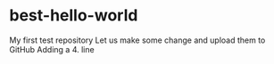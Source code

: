 # best-hello-world
My first test repository
Let us make some change and upload them to GitHub
Adding a 4. line